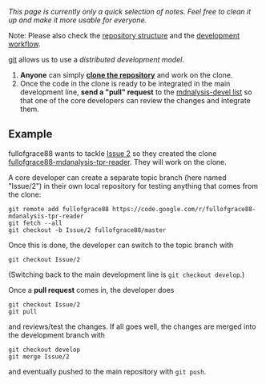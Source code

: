 _This page is currently only a quick selection of notes. Feel free to clean it up and make it more usable for everyone._

Note: Please also check the [repository structure](RepositoryStructure) and the [development workflow](DevelopmentWorkflow).

[git](git) allows us to use a _distributed development model_.

  1. **Anyone** can simply **[clone the repository](http://code.google.com/p/mdanalysis/source/clones)** and work on the clone.
  1. Once the code in the clone is ready to be integrated in the main development line, **send a "pull" request** to the [mdnalysis-devel list](http://groups.google.com/group/mdnalysis-devel) so that one of the core developers can review the changes and integrate them.

## Example ##
fullofgrace88 wants to tackle [Issue 2](https://code.google.com/p/mdanalysis/issues/detail?id=2) so they created the clone [fullofgrace88-mdanalysis-tpr-reader](http://code.google.com/r/fullofgrace88-mdanalysis-tpr-reader/). They will work on the clone.

A core developer can create a separate topic branch (here named "Issue/2") in their own local repository for testing anything that comes from the clone:

```
git remote add fullofgrace88 https://code.google.com/r/fullofgrace88-mdanalysis-tpr-reader 
git fetch --all
git checkout -b Issue/2 fullofgrace88/master
```

Once this is done, the developer can switch to the topic branch with
```
git checkout Issue/2
```
(Switching back to the main development line is `git checkout develop`.)

Once a **pull request** comes in, the developer does
```
git checkout Issue/2
git pull
```
and reviews/test the changes. If all goes well, the changes are merged into the development branch with
```
git checkout develop
git merge Issue/2
```
and eventually pushed to the main repository with `git push`.

